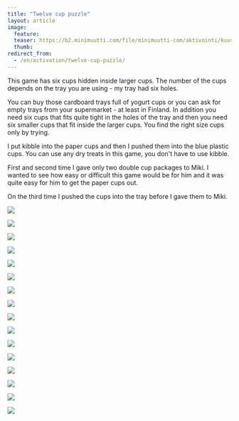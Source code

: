 ```yaml
---
title: "Twelve cup puzzle"
layout: article
image:
  feature:
  teaser: https://b2.minimuutti.com/file/minimuutti-com/aktivointi/kuusi-kuppia-piilossa/DS39554-245px.jpg
  thumb:
redirect_from:
  - /en/activation/twelve-cup-puzzle/
---
```


This game has six cups hidden inside larger cups. The number of the cups depends on the tray you are using - my tray had six holes.

You can buy those cardboard trays full of yogurt cups or you can ask for empty trays from your supermarket - at least in Finland. In addition you need six cups that fits quite tight in the holes of the tray and then you need six smaller cups that fit inside the larger cups. You find the right size cups only by trying.

I put kibble into the paper cups and then I pushed them into the blue plastic cups. You can use any dry treats in this game, you don't have to use kibble.

First and second time I gave only two double cup packages to Miki. I wanted to see how easy or difficult this game would be for him and it was quite easy for him to get the paper cups out.

On the third time I pushed the cups into the tray before I gave them to Miki.

![](https://b2.minimuutti.com/file/minimuutti-com/aktivointi/kuusi-kuppia-piilossa/DS39478-800px.jpg)

![](https://b2.minimuutti.com/file/minimuutti-com/aktivointi/kuusi-kuppia-piilossa/DS39511-800px.jpg)

![](https://b2.minimuutti.com/file/minimuutti-com/aktivointi/kuusi-kuppia-piilossa/DS39514-800px.jpg)

![](https://b2.minimuutti.com/file/minimuutti-com/aktivointi/kuusi-kuppia-piilossa/DS39537-800px.jpg)

![](https://b2.minimuutti.com/file/minimuutti-com/aktivointi/kuusi-kuppia-piilossa/DS39554-800px.jpg)

![](https://b2.minimuutti.com/file/minimuutti-com/aktivointi/kuusi-kuppia-piilossa/DS39577-800px.jpg)

![](https://b2.minimuutti.com/file/minimuutti-com/aktivointi/kuusi-kuppia-piilossa/DS39602-800px.jpg)

![](https://b2.minimuutti.com/file/minimuutti-com/aktivointi/kuusi-kuppia-piilossa/DS39604-800px.jpg)

![](https://b2.minimuutti.com/file/minimuutti-com/aktivointi/kuusi-kuppia-piilossa/DS39623-800px.jpg)

![](https://b2.minimuutti.com/file/minimuutti-com/aktivointi/kuusi-kuppia-piilossa/DS39625-800px.jpg)

![](https://b2.minimuutti.com/file/minimuutti-com/aktivointi/kuusi-kuppia-piilossa/DS39675-800px.jpg)

![](https://b2.minimuutti.com/file/minimuutti-com/aktivointi/kuusi-kuppia-piilossa/DS39722-800px.jpg)

![](https://b2.minimuutti.com/file/minimuutti-com/aktivointi/kuusi-kuppia-piilossa/DS39751-800px.jpg)

![](https://b2.minimuutti.com/file/minimuutti-com/aktivointi/kuusi-kuppia-piilossa/DS39770-800px.jpg)

![](https://b2.minimuutti.com/file/minimuutti-com/aktivointi/kuusi-kuppia-piilossa/DS39803-800px.jpg)

![](https://b2.minimuutti.com/file/minimuutti-com/aktivointi/kuusi-kuppia-piilossa/DS39839-800px.jpg)
